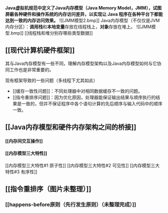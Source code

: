 **Java虚拟机规范中定义了Java内存模型（Java Memory Model，JMM），试图屏蔽各种硬件和操作系统的内存访问差异，以实现让 Java 程序在各种平台下都能达到一致的内存访问效果。**
![[JMM模型2.bmp]]
Java内存模型（不仅仅是JVM内存分区）：**调用栈**和**本地变量**存放在线程栈上，**对象**存放在堆上。
![[JMM模型.bmp]]
[[线程栈和堆分别存哪些类型数据]]
 

## [[现代计算机硬件框架]]
其与Java内存模型有一些不同，理解内存模型架构以及Java内存模型如何与它协同工作也是非常重要的。

现有框架导致的一些问题（多线程下尤其如此）
- [[缓存一致性问题]]：不同处理器中对相同数据缓存不一致的问题。
- [[指令重排序问题]]：因为优化原因，处理器能保证输出结果与顺序执行的结果是一致的，但并不保证程序中各个语句计算的先后顺序与输入代码中的顺序一致。

## [[Java内存模型和硬件内存架构之间的桥接]]

#### [[内存间交互操作]]



#### [[内存模型三大特性]]
[[内存模型三大特性#1 原子性]]
[[内存模型三大特性#2 可见性]]
[[内存模型三大特性#3 有序性]]




## [[指令重排序（图片未整理）]]




### [[happens-before原则（先行发生原则）（未整理完成）]]

